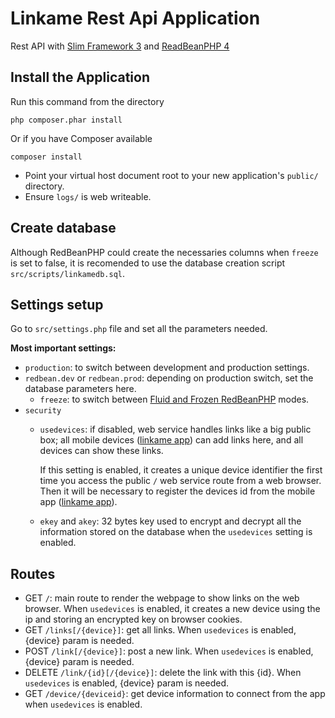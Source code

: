 # Linkame Rest Api Application

Rest API with [Slim Framework 3](http://www.slimframework.com/) and [ReadBeanPHP 4](http://www.redbeanphp.com/index.php)

## Install the Application

Run this command from the directory

    php composer.phar install

Or if you have Composer available

    composer install


* Point your virtual host document root to your new application's `public/` directory.
* Ensure `logs/` is web writeable.

## Create database

Although RedBeanPHP could create the necessaries columns when `freeze` is set to false, it is recomended to use the database creation script `src/scripts/linkamedb.sql`.

## Settings setup

Go to `src/settings.php` file and set all the parameters needed.

**Most important settings:**
- `production`: to switch between development and production settings.
- `redbean.dev` or `redbean.prod`: depending on production switch, set the database parameters here.
  - `freeze`: to switch between [Fluid and Frozen RedBeanPHP](http://www.redbeanphp.com/index.php?p=/fluid_and_frozen) modes.
- `security`
  - `usedevices`: if disabled, web service handles links like a big public box; all mobile devices ([linkame app](https://github.com/pove/linkame.app)) can add links here, and all devices can show these links.
  
    If this setting is enabled, it creates a unique device identifier the first time you access the public `/` web service route from a web browser. Then it will be necessary to register the devices id from the mobile app ([linkame app](https://github.com/pove/linkame.app)).
  - `ekey` and `akey`: 32 bytes key used to encrypt and decrypt all the information stored on the database when the `usedevices` setting is enabled.

## Routes
- GET `/`: main route to render the webpage to show links on the web browser. When `usedevices` is enabled, it creates a new device using the ip and storing an encrypted key on browser cookies.
- GET `/links[/{device}]`: get all links. When `usedevices` is enabled, {device} param is needed.
- POST `/link[/{device}]`: post a new link. When `usedevices` is enabled, {device} param is needed.
- DELETE `/link/{id}[/{device}]`: delete the link with this {id}. When `usedevices` is enabled, {device} param is needed.
- GET `/device/{deviceid}`: get device information to connect from the app when `usedevices` is enabled.
